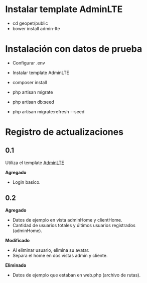 # Instalar template AdminLTE
- cd geopet/public
- bower install admin-lte

# Instalación con datos de prueba
- Configurar .env
- Instalar template AdminLTE
- composer install
- php artisan migrate 
- php artisan db:seed

- php artisan migrate:refresh --seed
# Registro de actualizaciones
## 0.1
Utiliza el template [AdminLTE](https://github.com/almasaeed2010/AdminLTE)

**Agregado**
- Login basico.

## 0.2

**Agregado**
- Datos de ejemplo en vista adminHome y clientHome.
- Cantidad de usuarios totales y últimos usuarios registrados (adminHome).

**Modificado**
- Al eliminar usuario, elimina su avatar.
- Separa el home en dos vistas admin y cliente.

**Eliminado**
- Datos de ejemplo que estaban en web.php (archivo de rutas).
